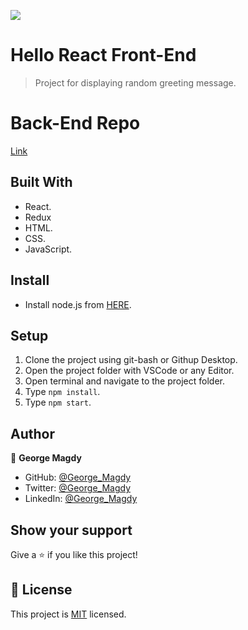 ![](https://img.shields.io/badge/Microverse-blueviolet)

# Hello React Front-End

> Project for displaying random greeting message.

# Back-End Repo

[Link](https://github.com/gemmen29/hello-rails-back-end)

## Built With

- React.
- Redux
- HTML.
- CSS.
- JavaScript.

## Install

- Install node.js from [HERE](https://nodejs.org/en/).

## Setup

1. Clone the project using git-bash or Githup Desktop.
2. Open the project folder with VSCode or any Editor.
3. Open terminal and navigate to the project folder.
4. Type `npm install`.
5. Type `npm start`.

## Author

👤 **George Magdy**

- GitHub: [@George_Magdy](https://github.com/gemmen29)
- Twitter: [@George_Magdy](https://twitter.com/georgtriple1)
- LinkedIn: [@George_Magdy](https://www.linkedin.com/in/george-magdy-840/)

## Show your support

Give a ⭐️ if you like this project!

## 📝 License

This project is [MIT](./MIT.md) licensed.
